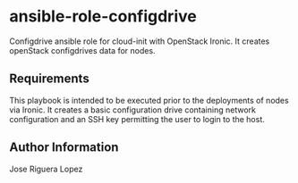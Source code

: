 ansible-role-configdrive
========================

Configdrive ansible role for cloud-init with OpenStack Ironic. It creates openStack configdrives data for nodes.


Requirements
------------

This playbook is intended to be executed prior to the deployments of nodes via Ironic. It creates a basic configuration drive containing network configuration and an SSH key permitting the user to login to the host.


Author Information
------------------

Jose Riguera Lopez
